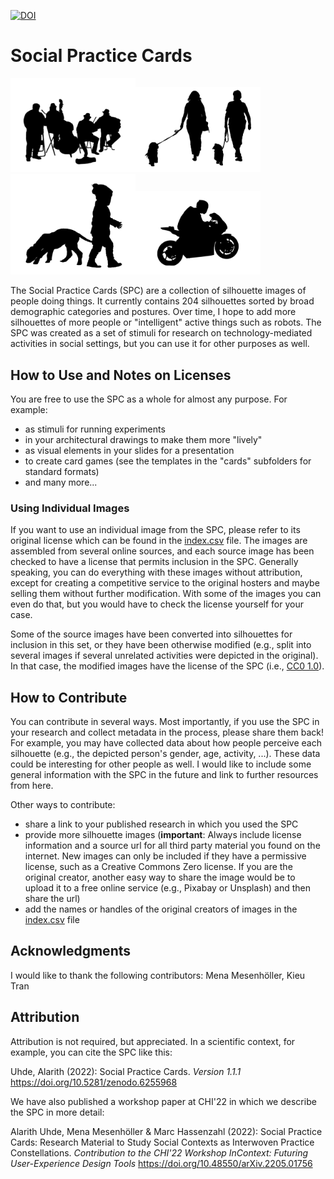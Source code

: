 [![DOI](https://zenodo.org/badge/339148966.svg)](https://zenodo.org/badge/latestdoi/339148966)

# Social Practice Cards

<img src="/together_static_male/png/together_static_male7-500.png" alt="A silhouette image of four street musicians with their instruments" width="200"><img src="/together_dynamic_female/png/together_dynamic_female3-500.png" alt="A silhouette image of two women walking their dogs" width="200"><img src="/alone_moving_child/png/alone_moving_child12-500.png" alt="A silhouette image of a child walking with a dog" width="200"><img src="/alone_moving_male/png/alone_moving_male32-500.png" alt="A silhouette image of a woman sitting on the floor with her head on her arms" width="200">

The Social Practice Cards (SPC) are a collection of silhouette images of people
doing things. It currently contains 204 silhouettes sorted by broad demographic
categories and postures. Over time, I hope to add more silhouettes of more
people or "intelligent" active things such as robots. The SPC was created as
a set of stimuli for research on technology-mediated activities in social
settings, but you can use it for other purposes as well.

## How to Use and Notes on Licenses

You are free to use the SPC as a whole for almost any purpose. For example:
- as stimuli for running experiments
- in your architectural drawings to make them more "lively"
- as visual elements in your slides for a presentation
- to create card games (see the templates in the "cards" subfolders for standard
  formats)
- and many more...

### Using Individual Images

If you want to use an individual image from the SPC, please refer to its
original license which can be found in the [index.csv](index.csv) file. The
images are assembled from several online sources, and each source image has been
checked to have a license that permits inclusion in the SPC. Generally speaking,
you can do everything with these images without attribution, except for creating
a competitive service to the original hosters and maybe selling them without
further modification. With some of the images you can even do that, but you
would have to check the license yourself for your case.

Some of the source images have been converted into silhouettes for inclusion in
this set, or they have been otherwise modified (e.g., split into several images
if several unrelated activities were depicted in the original). In that case,
the modified images have the license of the SPC (i.e., [CC0
1.0](https://creativecommons.org/publicdomain/zero/1.0/)).

## How to Contribute

You can contribute in several ways. Most importantly, if you use the SPC in your
research and collect metadata in the process, please share them back! For
example, you may have collected data about how people perceive each silhouette
(e.g., the depicted person's gender, age, activity, ...). These data could be
interesting for other people as well. I would like to include some general
information with the SPC in the future and link to further resources from here.

Other ways to contribute:
- share a link to your published research in which you used the SPC
- provide more silhouette images (**important**: Always include license
  information and a source url for all third party material you found on the
  internet. New images can only be included if they have a permissive license,
  such as a Creative Commons Zero license. If you are the original creator,
  another easy way to share the image would be to upload it to a free online
  service (e.g., Pixabay or Unsplash) and then share the url)
- add the names or handles of the original creators of images in the
  [index.csv](index.csv) file

## Acknowledgments

I would like to thank the following contributors: Mena Mesenhöller, Kieu Tran

## Attribution

Attribution is not required, but appreciated. In a scientific context, for
example, you can cite the SPC like this:

Uhde, Alarith (2022): Social Practice Cards. *Version 1.1.1* https://doi.org/10.5281/zenodo.6255968

We have also published a workshop paper at CHI'22 in which we describe the SPC
in more detail:

Alarith Uhde, Mena Mesenhöller & Marc Hassenzahl (2022): Social Practice Cards:
Research Material to Study Social Contexts as Interwoven Practice
Constellations. *Contribution to the CHI'22 Workshop InContext: Futuring User-Experience Design Tools*
https://doi.org/10.48550/arXiv.2205.01756
